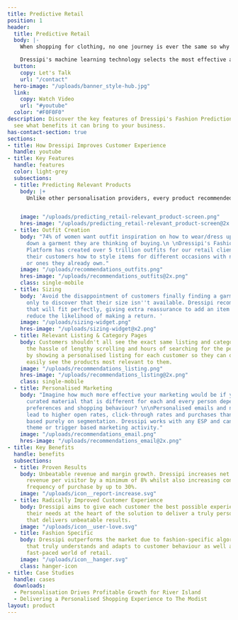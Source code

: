 ```yaml
---
title: Predictive Retail
position: 1
header:
  title: Predictive Retail
  body: |-
    When shopping for clothing, no one journey is ever the same so why do retailers continue to deliver a one size fits all experience?

    Dressipi's machine learning technology selects the most effective algorithms for every customer, considering their individual profile, preferences, behaviour and the context in which they are shopping. This gives retailers the power to move from being purely reactive to predicting the most relevant products for each and every customer.
  button:
    copy: Let's Talk
    url: "/contact"
  hero-image: "/uploads/banner_style-hub.jpg"
  link:
    copy: Watch Video
    url: "#youtube"
  color: "#F0F0F0"
description: Discover the key features of Dressipi's Fashion Prediction Platform and
  see what benefits it can bring to your business.
has-contact-section: true
sections:
- title: How Dressipi Improves Customer Experience
  handle: youtube
- title: Key Features
  handle: features
  color: light-grey
  subsections:
  - title: Predicting Relevant Products
    body: |+
      Unlike other personalisation providers, every product recommended is mapped to each customer as if curated by their own personal stylist. Dressipi does this by analysing a customer’s profile, behavioural activity, wardrobe context, trend sentiment and intent in real time.


    image: "/uploads/predicting_retail-relevant_product-screen.png"
    hres-image: "/uploads/predicting_retail-relevant_product-screen@2x.png"
  - title: Outfit Creation
    body: "74% of women want outfit inspiration on how to wear/dress up and dress
      down a garment they are thinking of buying.\n \nDressipi's Fashion Prediction
      Platform has created over 5 trillion outfits for our retail clients, showing
      their customers how to style items for different occasions with new products
      or ones they already own."
    image: "/uploads/recommendations_outfits.png"
    hres-image: "/uploads/recommendations_outfits@2x.png"
    class: single-mobile
  - title: Sizing
    body: 'Avoid the disappointment of customers finally finding a garment they love
      only to discover that their size isn''t available. Dressipi recommends products
      that will fit perfectly, giving extra reassurance to add an item to basket and
      reduce the likelihood of making a return. '
    image: "/uploads/sizing-widget.png"
    hres-image: "/uploads/sizing-widget@x2.png"
  - title: Relevant Listing & Category Pages
    body: Customers shouldn't all see the exact same listing and category pages. Eliminate
      the hassle of lengthy scrolling and hours of searching for the perfect item
      by showing a personalised listing for each customer so they can quickly and
      easily see the products most relevant to them.
    image: "/uploads/recommendations_listing.png"
    hres-image: "/uploads/recommendations_listing@2x.png"
    class: single-mobile
  - title: Personalised Marketing
    body: "Imagine how much more effective your marketing would be if you could send
      curated material that is different for each and every person depending on their
      preferences and shopping behaviour? \n\nPersonalised emails and notifications
      lead to higher open rates, click-through rates and purchases than campaigns
      based purely on segmentation. Dressipi works with any ESP and can help deliver
      theme or trigger based marketing activity."
    image: "/uploads/recommendations_email.png"
    hres-image: "/uploads/recommendations_email@2x.png"
- title: Key Benefits
  handle: benefits
  subsections:
  - title: Proven Results
    body: Unbeatable revenue and margin growth. Dressipi increases net incremental
      revenue per visitor by a minimum of 8% whilst also increasing conversion and
      frequency of purchase by up to 30%.
    image: "/uploads/icon__report-increase.svg"
  - title: Radically Improved Customer Experience
    body: Dressipi aims to give each customer the best possible experience by putting
      their needs at the heart of the solution to deliver a truly personalised experience
      that delivers unbeatable results.
    image: "/uploads/icon__user-love.svg"
  - title: Fashion Specific
    body: Dressipi outperforms the market due to fashion-specific algorithms and AI
      that truly understands and adapts to customer behaviour as well as the dynamic,
      fast-paced world of retail.
    image: "/uploads/icon__hanger.svg"
    class: hanger-icon
- title: Case Studies
  handle: cases
  downloads:
  - Personalisation Drives Profitable Growth for River Island
  - Delivering a Personalised Shopping Experience to The Modist
layout: product
---
```


